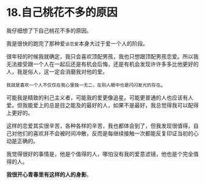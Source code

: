 # 18.自己桃花不多的原因

我仔细想了下自己桃花不多的原因。

我是很快的跑完了那种爱`谈恋爱`本身大过于爱一个人的阶段。

很年轻的时候我就确定，我只会喜欢顶配男孩，我也只想跟顶配男孩恋爱。所以我无法接受跟一个人在一起后还是有机会后悔，还是有机会发现许许多多比他更好的人，我是俗人，这一定会消磨我对他的爱。

`我就是喜欢一个人不仅仅在我心里独一无二，在别人眼中也是闪闪发光的存在`。

可能我是精致的利己主义者，可能我的爱更像追星。可能更普通的人也应该有人爱。但我能爱上的总是目之能及的最好的人，如果不是最好，我总觉得我可以配得上更好的。

这样的恋爱其实很辛苦，各种各样的辛苦，我也都体会到了，但我发现很值得，自己对他们的喜欢并不会被时间冲散，反而是每继续接触一次都能反复印证当初的心动是正确的。

我觉得很好的事情是，他是个值得的人，哪怕没有我的爱意滤镜，他也是个完全值得的人。

**我很开心青春里有这样的人的身影**。

